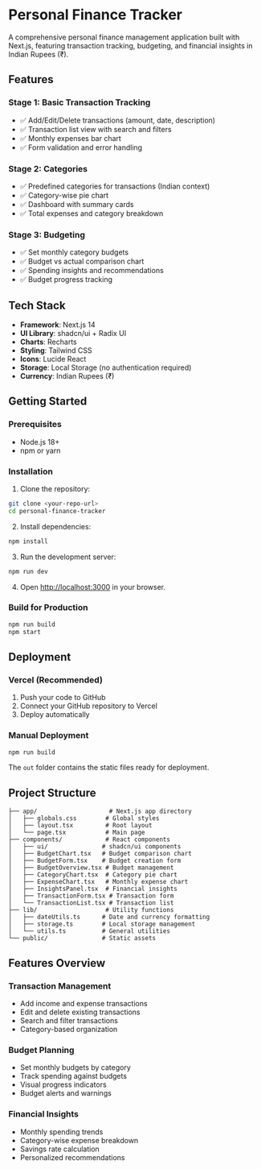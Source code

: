 # Personal Finance Tracker

A comprehensive personal finance management application built with Next.js, featuring transaction tracking, budgeting, and financial insights in Indian Rupees (₹).

## Features

### Stage 1: Basic Transaction Tracking
- ✅ Add/Edit/Delete transactions (amount, date, description)
- ✅ Transaction list view with search and filters
- ✅ Monthly expenses bar chart
- ✅ Form validation and error handling

### Stage 2: Categories
- ✅ Predefined categories for transactions (Indian context)
- ✅ Category-wise pie chart
- ✅ Dashboard with summary cards
- ✅ Total expenses and category breakdown

### Stage 3: Budgeting
- ✅ Set monthly category budgets
- ✅ Budget vs actual comparison chart
- ✅ Spending insights and recommendations
- ✅ Budget progress tracking

## Tech Stack

- **Framework**: Next.js 14
- **UI Library**: shadcn/ui + Radix UI
- **Charts**: Recharts
- **Styling**: Tailwind CSS
- **Icons**: Lucide React
- **Storage**: Local Storage (no authentication required)
- **Currency**: Indian Rupees (₹)

## Getting Started

### Prerequisites

- Node.js 18+ 
- npm or yarn

### Installation

1. Clone the repository:
```bash
git clone <your-repo-url>
cd personal-finance-tracker
```

2. Install dependencies:
```bash
npm install
```

3. Run the development server:
```bash
npm run dev
```

4. Open [http://localhost:3000](http://localhost:3000) in your browser.

### Build for Production

```bash
npm run build
npm start
```

## Deployment

### Vercel (Recommended)

1. Push your code to GitHub
2. Connect your GitHub repository to Vercel
3. Deploy automatically

### Manual Deployment

```bash
npm run build
```

The `out` folder contains the static files ready for deployment.

## Project Structure

```
├── app/                    # Next.js app directory
│   ├── globals.css        # Global styles
│   ├── layout.tsx         # Root layout
│   └── page.tsx           # Main page
├── components/            # React components
│   ├── ui/               # shadcn/ui components
│   ├── BudgetChart.tsx   # Budget comparison chart
│   ├── BudgetForm.tsx    # Budget creation form
│   ├── BudgetOverview.tsx # Budget management
│   ├── CategoryChart.tsx  # Category pie chart
│   ├── ExpenseChart.tsx   # Monthly expense chart
│   ├── InsightsPanel.tsx  # Financial insights
│   ├── TransactionForm.tsx # Transaction form
│   └── TransactionList.tsx # Transaction list
├── lib/                   # Utility functions
│   ├── dateUtils.ts      # Date and currency formatting
│   ├── storage.ts        # Local storage management
│   └── utils.ts          # General utilities
└── public/               # Static assets
```

## Features Overview

### Transaction Management
- Add income and expense transactions
- Edit and delete existing transactions
- Search and filter transactions
- Category-based organization

### Budget Planning
- Set monthly budgets by category
- Track spending against budgets
- Visual progress indicators
- Budget alerts and warnings

### Financial Insights
- Monthly spending trends
- Category-wise expense breakdown
- Savings rate calculation
- Personalized recommendations

